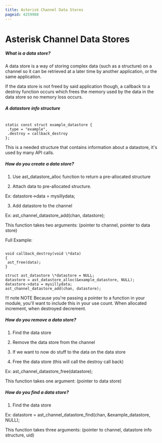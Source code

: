 ```yaml
---
title: Asterisk Channel Data Stores
pageid: 4259988
---
```


Asterisk Channel Data Stores
============================


##### What is a data store?


A data store is a way of storing complex data (such as a structure) on a channel so it can be retrieved at a later time by another application, or the same application.


If the data store is not freed by said application though, a callback to a destroy function occurs which frees the memory used by the data in the data store so no memory loss occurs.


##### A datastore info structure

```

static const struct example_datastore {
 .type = "example",
 .destroy = callback_destroy
};

```

This is a needed structure that contains information about a datastore, it's used by many API calls.


##### How do you create a data store?


1. Use ast_datastore_alloc function to return a pre-allocated structure  



2. Attach data to pre-allocated structure.  

 Ex: datastore->data = mysillydata;


3. Add datastore to the channel  

 Ex: ast_channel_datastore_add(chan, datastore);  

 This function takes two arguments: (pointer to channel, pointer to data store)


Full Example:

```

void callback_destroy(void \*data)
{
 ast_free(data);
}

struct ast_datastore \*datastore = NULL;
datastore = ast_datastore_alloc(&example_datastore, NULL);
datastore->data = mysillydata;
ast_channel_datastore_add(chan, datastore);

```



!!! note 
    NOTE
    Because you're passing a pointer to a function in your module, you'll want to include this in your use count. When allocated increment, when destroyed decrement.

      
[//]: # (end-note)



##### How do you remove a data store?


1. Find the data store  



2. Remove the data store from the channel  



3. If we want to now do stuff to the data on the data store


4. Free the data store (this will call the destroy call back)  

 Ex: ast_channel_datastore_free(datastore);  

 This function takes one argument: (pointer to data store)


##### How do you find a data store?


1. Find the data store  

 Ex: datastore = ast_channel_datastore_find(chan, &example_datastore, NULL);  

 This function takes three arguments: (pointer to channel, datastore info structure, uid)

